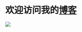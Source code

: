 # 欢迎访问我的[博客](http://mxr612.top)
[![](https://mxr612.top/wp-content/uploads/2021/03/img_6892.png)](http://mxr612.top)

